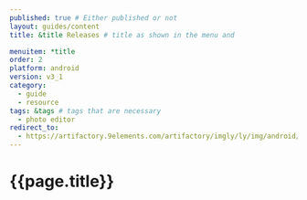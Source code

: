 ```yaml
---
published: true # Either published or not 
layout: guides/content
title: &title Releases # title as shown in the menu and 

menuitem: *title
order: 2
platform: android
version: v3_1
category: 
  - guide
  - resource
tags: &tags # tags that are necessary
  - photo editor 
redirect_to: 
  - https://artifactory.9elements.com/artifactory/imgly/ly/img/android/photo-editor-sdk/
---
```


# {{page.title}}

